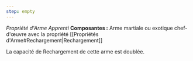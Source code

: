 ```yaml
---
step: empty
---
```

_Propriété d'Arme Apprenti_
__Composantes :__ Arme martiale ou exotique chef-d'œuvre avec la propriété [[Propriétés d'Arme#Rechargement|Rechargement]]

La capacité de Rechargement de cette arme est doublée.